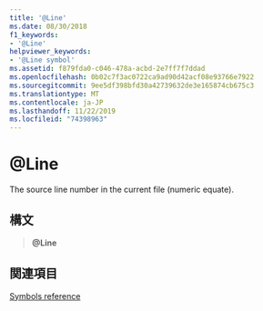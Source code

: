 ```yaml
---
title: '@Line'
ms.date: 08/30/2018
f1_keywords:
- '@Line'
helpviewer_keywords:
- '@Line symbol'
ms.assetid: f879fda0-c046-478a-acbd-2e7ff7f7ddad
ms.openlocfilehash: 0b02c7f3ac0722ca9ad90d42acf08e93766e7922
ms.sourcegitcommit: 9ee5df398bfd30a42739632de3e165874cb675c3
ms.translationtype: MT
ms.contentlocale: ja-JP
ms.lasthandoff: 11/22/2019
ms.locfileid: "74398963"
---
```

# <a name="line"></a>\@Line

The source line number in the current file (numeric equate).

## <a name="syntax"></a>構文

> **\@Line**

## <a name="see-also"></a>関連項目

[Symbols reference](symbols-reference.md)
